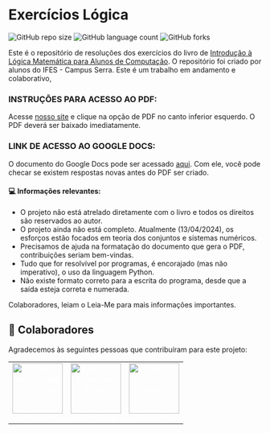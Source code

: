 ﻿# Exercícios Lógica

![GitHub repo size](https://img.shields.io/github/repo-size/enzohubner/MovieMapper?style=for-the-badge)
![GitHub language count](https://img.shields.io/github/languages/count/enzohubner/MovieMapper?style=for-the-badge)
![GitHub forks](https://img.shields.io/github/forks/enzohubner/MovieMapper?style=for-the-badge)

Este é o repositório de resoluções dos exercícios do livro de [Introdução à Lógica Matemática para Alunos de Computação](https://codeberg.org/profjeffandrade/ilm-book). O repositório foi criado por alunos do IFES - Campus Serra. Este é um trabalho em andamento e colaborativo,


### INSTRUÇÕES PARA ACESSO AO PDF:

Acesse [nosso site](https://hei-lima.github.io/exercicioslogica/) e clique na opção de PDF no canto inferior esquerdo. O PDF deverá ser baixado imediatamente.

### LINK DE ACESSO AO GOOGLE DOCS:
O documento do Google Docs pode ser acessado [aqui](https://docs.google.com/document/d/1r7mQCIGDCi5zBh5zvCXT4sMSgauUfq5CGGZscnMyryA/edit?usp=sharing). Com ele, você pode checar se existem respostas novas antes do PDF ser criado. 

#### 💻 Informações relevantes:

 - O projeto não está atrelado diretamente com o livro e todos os direitos são reservados ao autor.
 - O projeto ainda não está completo. Atualmente (13/04/2024), os esforços estão focados em teoria dos conjuntos e sistemas numéricos.
 - Precisamos de ajuda na formatação do documento que gera o PDF, contribuições seriam bem-vindas.
 - Tudo que for resolvível por programas, é encorajado (mas não imperativo), o uso da linguagem Python. 
 - Não existe formato correto para a escrita do programa, desde que a saída esteja correta e numerada.
 
Colaboradores, leiam o Leia-Me para mais informações importantes.

## 🤝 Colaboradores

Agradecemos às seguintes pessoas que contribuíram para este projeto:

<table>
  <tr>
   <td align="center">
      <a href="https://github.com/Hei-Lima" title="" style="text-decoration: none; color: white;">
        <img src="https://avatars.githubusercontent.com/u/162245613?v=4" width="100px;" alt="Foto Heitor Lima no GitHub"/><br>
        <sub>
          <b>Heitor Lima</b>
        </sub>
      </a>
    </td>
   <td align="center">
      <a href="https://github.com/ogianpaneto" title="" style="text-decoration: none; color: white;">
        <img src="https://avatars.githubusercontent.com/u/66529207?v=4" width="100px;" alt="Foto Gian Paneto no GitHub"/><br>
        <sub>
          <b>Gian Paneto</b>
        </sub>
      </a>
    </td>
    <td align="center">
      <a href="https://github.com/enzohubner" title="" style="text-decoration: none; color: white;">
        <img src="https://avatars.githubusercontent.com/u/94123023?s=400&u=823c0ea99dbd99d62ea0d6e0fe768a8e6af35ed0&v=4" width="100px;" alt="Foto do Enzo Hubner no GitHub"/><br>
        <sub>
          <b>Enzo Hubner</b>
        </sub>
      </a>
    </td>
  </tr>
</table>
